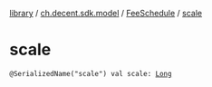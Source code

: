 [library](../../index.md) / [ch.decent.sdk.model](../index.md) / [FeeSchedule](index.md) / [scale](./scale.md)

# scale

`@SerializedName("scale") val scale: `[`Long`](https://kotlinlang.org/api/latest/jvm/stdlib/kotlin/-long/index.html)